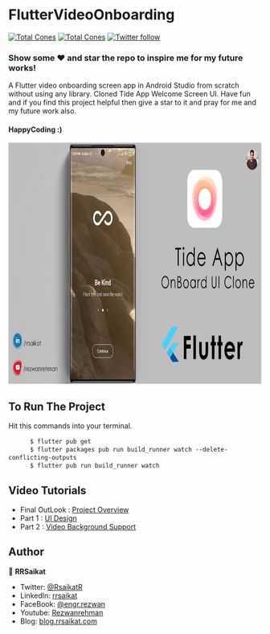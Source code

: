 # FlutterVideoOnboarding
 
<p align="start">
  <a href="https://github.com/rrsaikat/Flutter_Video_OnBoarding/graphs/traffic"><img alt="Total Cones" src="https://img.shields.io/badge/Clones-31-orange"/></a>
   <a href="https://github.com/rrsaikat/Flutter_Video_OnBoarding/graphs/traffic"><img alt="Total Cones" src="https://img.shields.io/badge/Views-86-brightgreen"/></a>
   <a href="https://twitter.com/RsaikatR"><img alt="Twitter follow" src="https://img.shields.io/twitter/follow/RsaikatR.svg?style=social"/></a>
 </p> 
 
### Show some :heart: and star the repo to inspire me for my future works!

A Flutter video onboarding screen app in Android Studio from scratch without using any library.
Cloned Tide App Welcome Screen UI. Have fun and if you find this project helpful then give a star to it and pray for me and my future work also. 
#### HappyCoding :)


<p align="start">
<a href="http://www.youtube.com/c/Rezwanrehman"><img src="https://raw.githubusercontent.com/rrsaikat/Flutter_Video_OnBoarding/master/assets/banner.png" height ="480" width ="820"/></a>
</p>


## To Run The Project
Hit this commands into your terminal.

          $ flutter pub get
          $ flutter packages pub run build_runner watch --delete-conflicting-outputs
          $ flutter pub run build_runner watch
          
## Video Tutorials
- Final OutLook : [Project Overview](https://youtu.be/1D2mRijboyA)
- Part 1 : [UI Design](https://youtu.be/zXzdyQpiAoQ)
- Part 2 : [Video Background Support](https://youtu.be/dOKJk04YcXg)

## Author

👤 **RRSaikat**

- Twitter: [@RsaikatR](https://twitter.com/RsaikatR?s=09)
- LinkedIn: [rrsaikat](https://www.linkedin.com/in/rrsaikat/)
- FaceBook: [@engr.rezwan](https://www.facebook.com/engr.rezwan)
- Youtube: [Rezwanrehman](http://www.youtube.com/c/Rezwanrehman)
- Blog: [blog.rrsaikat.com](https://blog.rrsaikat.com)
